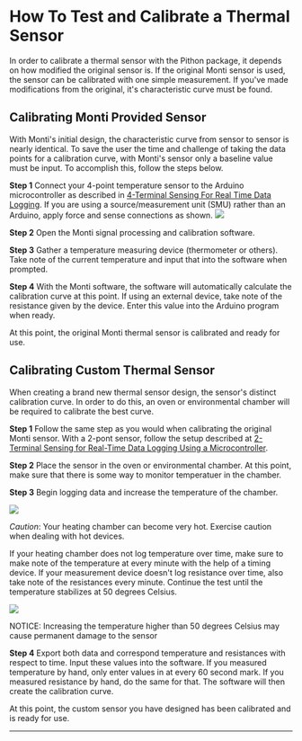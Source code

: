 # How To Test and Calibrate a Thermal Sensor
In order to calibrate a thermal sensor with the Pithon package, it depends on how modified the original sensor is. If the original Monti sensor is used, the sensor can be calibrated with one simple measurement. If you've made modifications from the original, it's characteristic curve must be found.

## Calibrating Monti Provided Sensor
With Monti's initial design, the characteristic curve from sensor to sensor is nearly identical. To save the user the time and challenge of taking the data points for a calibration curve, with Monti's sensor only a baseline value must be input. To accomplish this, follow the steps below.

**Step 1**
Connect your 4-point temperature sensor to the Arduino microcontroller as described in [4-Terminal Sensing For Real Time Data Logging](https://github.com/keeganmjgreen/3D-Printed-Sensors-Manual-Demo/blob/main/4-Terminal-Sensing-for-Real-Time-Data-Logging-Using-a-Microcontroller.md). If you are using a source/measurement unit (SMU) rather than an Arduino, apply force and sense connections as shown.
![](https://raw.githubusercontent.com/keeganmjgreen/3D-Printed-Sensors-Manual-Demo/main/img/Cura%20for%20Capacitors/4-point%20pinout.JPG)

**Step 2**
Open the Monti signal processing and calibration software.

**Step 3**
Gather a temperature measuring device (thermometer or others). Take note of the current temperature and input that into the software when prompted.

**Step 4**
With the Monti software, the software will automatically calculate the calibration curve at this point. If using an external device, take note of the resistance given by the device. Enter this value into the Arduino program when ready.

At this point, the original Monti thermal sensor is calibrated and ready for use.

## Calibrating Custom Thermal Sensor
When creating a brand new thermal sensor design, the sensor's distinct calibration curve. In order to do this, an oven or environmental chamber will be required to calibrate the best curve.

**Step 1**
Follow the same step as you would when calibrating the original Monti sensor. With a 2-pont sensor, follow the setup described at [2-Terminal Sensing for Real-Time Data Logging Using a Microcontroller](https://github.com/keeganmjgreen/3D-Printed-Sensors-Manual-Demo/blob/main/2-Terminal-Sensing-for-Real-Time-Data-Logging-Using-a-Microcontroller.md).

**Step 2**
Place the sensor in the oven or environmental chamber. At this point, make sure that there is some way to monitor temperatuer in the chamber.

**Step 3**
Begin logging data and increase the temperature of the chamber.

![](https://raw.githubusercontent.com/keeganmjgreen/3D-Printed-Sensors-Manual-Demo/c19642ca181b20fe722775690fba786da6298c33/img/Safety/ANSI_Caution_Header_-_1998.svg)

*Caution*: Your heating chamber can become very hot. Exercise caution when dealing with hot devices.

If your heating chamber does not log temperature over time, make sure to make note of the temperature at every minute with the help of a timing device. If your measurement device doesn't log resistance over time, also take note of the resistances every minute. Continue the test until the temperature stabilizes at 50 degrees Celsius. 

![](https://raw.githubusercontent.com/keeganmjgreen/3D-Printed-Sensors-Manual-Demo/c19642ca181b20fe722775690fba786da6298c33/img/Safety/ANSI_Notice_Header_-_1998.svg)

NOTICE: Increasing the temperature higher than 50 degrees Celsius may cause permanent damage to the sensor

**Step 4**
Export both data and correspond temperature and resistances with respect to time. Input these values into the software. If you measured temperature by hand, only enter values in at every 60 second mark. If you measured resistance by hand, do the same for that. The software will then create the calibration curve.

At this point, the custom sensor you have designed has been calibrated and is ready for use.

----
